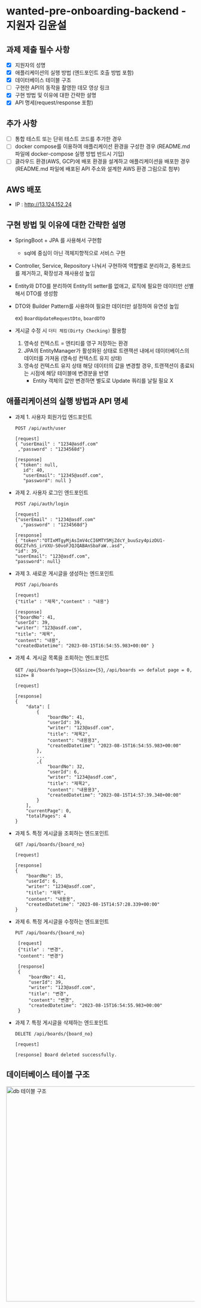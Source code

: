 # wanted-pre-onboarding-backend - 지원자 김윤설
## 과제 제출 필수 사항
- [X] 지원자의 성명
- [X] 애플리케이션의 실행 방법 (엔드포인트 호출 방법 포함)
- [X] 데이터베이스 테이블 구조
- [ ] 구현한 API의 동작을 촬영한 데모 영상 링크
- [X] 구현 방법 및 이유에 대한 간략한 설명
- [X] API 명세(request/response 포함)

## 추가 사항 
- [ ] 통합 테스트 또는 단위 테스트 코드를 추가한 경우
- [ ] docker compose를 이용하여 애플리케이션 환경을 구성한 경우 (README.md 파일에 docker-compose 실행 방법 반드시 기입)
- [ ] 클라우드 환경(AWS, GCP)에 배포 환경을 설계하고 애플리케이션을 배포한 경우 (README.md 파일에 배포된 API 주소와 설계한 AWS 환경 그림으로 첨부)

## AWS 배포
- IP : http://13.124.152.24

## 구현 방법 및 이유에 대한 간략한 설명
- SpringBoot + JPA 를 사용해서 구현함
  - sql에 중심이 아닌 객체지향적으로 서비스 구현
- Controller, Service, Repository 나눠서 구현하여 역할별로 분리하고, 중복코드를 제거하고, 확장성과 재사용성 높임
- Entity와 DTO를 분리하여 Entity의 setter를 없애고, 로직에 필요한 데이터만 선별해서 DTO를 생성함
- DTO와 Builder Pattern를 사용하여 필요한 데이터만 설정하여 유연성 높임

    ex) `BoardUpdateRequestDto`, `boardDTO`
- 게시글 수정 시 `더티 체킹(Dirty Checking)` 활용함
    1. 영속성 컨텍스트 = 엔티티를 영구 저장하는 환경
    2. JPA의 EntityManager가 활성화된 상태로 트랜잭션 내에서 데이터베이스의 데이터를 가져옴 (영속성 컨텍스트 유지 상태)
    3. 영속성 컨텍스트 유지 상태 해당 데이터의 값을 변경할 경우, 트랜잭션이 종료되는 시점에 해당 테이블에 변경분을 반영
       -  Entity 객체의 값만 변경하면 별도로 Update 쿼리를 날릴 필요 X
  
## 애플리케이션의 실행 방법과 API 명세
- 과제 1. 사용자 회원가입 엔드포인트
  
  `POST /api/auth/user`
    ```
    [request]
    { "userEmail" : "1234@asdf.com"
     ,"password" : "1234568d"}
    
    [response]
    { "token": null,
       id": 40,
       "userEmail": "12345@asdf.com",
       "password": null }
    ```
- 과제 2. 사용자 로그인 엔드포인트

   `POST /api/auth/login`
    ```
    [request]
    {"userEmail" : "1234@asdf.com"
      ,"password" : "1234568d"}
    
    [response]
    { "token":"OTIxMTgyMjAsImV4cCI6MTY5MjZdcY_buuSzy4pizDU1-OGCZfvhS_irVXU-S0voFJQJQABAnSbaFaW..asd",
    "id": 39,
    "userEmail": "123@asdf.com",
    "password": null}
    ```
  
- 과제 3. 새로운 게시글을 생성하는 엔드포인트

  `POST /api/boards`
    ```
    [request]
    {"title" : "제목","content" : "내용"}
    
    [response]
    {"boardNo": 41,
    "userId": 39,
    "writer": "123@asdf.com",
    "title": "제목",
    "content": "내용",
    "createdDatetime": "2023-08-15T16:54:55.983+00:00" }
    ```

  
- 과제 4. 게시글 목록을 조회하는 엔드포인트

  `GET /api/boards?page={5}&size={5}`, `/api/boards => defalut page = 0, size= 8` 
    ```
    [request]
    
    [response]
    {
        "data": [
            {
                "boardNo": 41,
                "userId": 39,
                "writer": "123@asdf.com",
                "title": "제목2",
                "content": "내용용3",
                "createdDatetime": "2023-08-15T16:54:55.983+00:00"
            },
            ...
            ,{
                "boardNo": 32,
                "userId": 6,
                "writer": "1234@asdf.com",
                "title": "제목2",
                "content": "내용용3",
                "createdDatetime": "2023-08-15T14:57:39.340+00:00"
            }
        ],
        "currentPage": 0,
        "totalPages": 4
    }
    ```

- 과제 5. 특정 게시글을 조회하는 엔드포인트

  `GET /api/boards/{board_no}`
    ```
    [request]
    
    [response]
    {
        "boardNo": 15,
        "userId": 6,
        "writer": "1234@asdf.com",
        "title": "제목",
        "content": "내용용",
        "createdDatetime": "2023-08-15T14:57:28.339+00:00"
    }
    ```

- 과제 6. 특정 게시글을 수정하는 엔드포인트

  `PUT /api/boards/{board_no}`
   ```
    [request]
    {"title" : "변경",
    "content": "변경"}

    [response]
    {
        "boardNo": 41,
        "userId": 39,
        "writer": "123@asdf.com",
        "title": "변경",
        "content": "변경",
        "createdDatetime": "2023-08-15T16:54:55.983+00:00"
    }
  ```
- 과제 7. 특정 게시글을 삭제하는 엔드포인트

  `DELETE /api/boards/{board_no}`
    ```
    [request]
    
    [response] Board deleted successfully.
    ```
    
## 데이터베이스 테이블 구조
<img width="575" alt="db 테이블 구조" src="https://github.com/seo2216/wanted-pre-onboarding-backend/assets/111838497/97104bdd-941b-44cb-8f86-6416f1371dbd">
